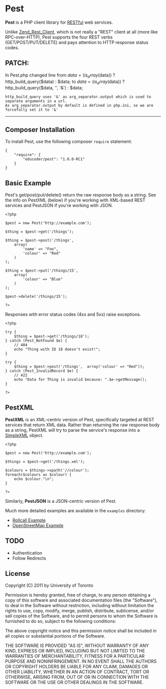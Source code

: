 Pest
====

**Pest** is a PHP client library for [RESTful](http://en.wikipedia.org/wiki/Representational_State_Transfer) 
web services.

Unlike [Zend_Rest_Client](http://framework.zend.com/manual/en/zend.rest.client.html), which is not 
really a "REST" client at all (more like RPC-over-HTTP), Pest supports the four REST verbs 
(GET/POST/PUT/DELETE) and pays attention to HTTP response status codes.

PATCH:
------------
In Pest.php changed line from
        $data = (is_array($data)) ? http_build_query($data) : $data;
to
        $data = (is_array($data)) ? http_build_query($data, '', '&') : $data;

    http_build_query uses '&' as arg_separator.output which is used to separate arguments in a url.
    As arg_separator.output by default is defined in php.ini, so we are forcefully set it to '&'

--------------

Composer Installation
------------

To install Pest, use the following composer `require` statement:
```
{
    "require": {
        "educoder/pest": "1.0.0-RC1"
    }
}

```


Basic Example
-------------

Pest's get/post/put/delete() return the raw response body as a string.
See the info on PestXML (below) if you're working with XML-based REST services and
PestJSON if you're working with JSON.

    <?php

    $pest = new Pest('http://example.com');

    $thing = $pest->get('/things');

    $thing = $pest->post('/things', 
    	array(
    		'name' => "Foo",
    		'colour' => "Red"
    	)
    );

    $thing = $pest->put('/things/15',
    	array(
    		'colour' => "Blue"
    	)
    );

    $pest->delete('/things/15');

    ?>

Responses with error status codes (4xx and 5xx) raise exceptions.

    <?php

    try {
    	$thing = $pest->get('/things/18');
    } catch (Pest_NotFound $e) {
    	// 404
    	echo "Thing with ID 18 doesn't exist!";
    }

    try {
    	$thing = $pest->post('/things',  array('colour' => "Red"));
    } catch (Pest_InvalidRecord $e) {
    	// 422
    	echo "Data for Thing is invalid because: ".$e->getMessage();
    }

    ?>

PestXML
-------

**PestXML** is an XML-centric version of Pest, specifically targeted at REST services that 
return XML data. Rather than returning the raw response body as a string, PestXML will
try to parse the service's response into a [SimpleXML](http://php.net/manual/en/book.simplexml.php) object.

	<?php

	$pest = new Pest('http://example.com');

	$things = $pest->get('/things.xml');

	$colours = $things->xpath('//colour');
	foreach($colours as $colour) {
		echo $colour."\n";
	}

	?>

Similarly, **PestJSON** is a JSON-centric version of Pest.

Much more detailed examples are available in the `examples` directory:

* [Rollcall Example](http://github.com/educoder/pest/blob/master/examples/rollcall_example.php)
* [OpenStreetMap Example](http://github.com/educoder/pest/blob/master/examples/open_street_map_example.php)


TODO
----

* Authentication
* Follow Redirects


License
-------

Copyright (C) 2011 by University of Toronto

Permission is hereby granted, free of charge, to any person obtaining a copy
of this software and associated documentation files (the "Software"), to deal
in the Software without restriction, including without limitation the rights
to use, copy, modify, merge, publish, distribute, sublicense, and/or sell
copies of the Software, and to permit persons to whom the Software is
furnished to do so, subject to the following conditions:

The above copyright notice and this permission notice shall be included in
all copies or substantial portions of the Software.

THE SOFTWARE IS PROVIDED "AS IS", WITHOUT WARRANTY OF ANY KIND, EXPRESS OR
IMPLIED, INCLUDING BUT NOT LIMITED TO THE WARRANTIES OF MERCHANTABILITY,
FITNESS FOR A PARTICULAR PURPOSE AND NONINFRINGEMENT. IN NO EVENT SHALL THE
AUTHORS OR COPYRIGHT HOLDERS BE LIABLE FOR ANY CLAIM, DAMAGES OR OTHER
LIABILITY, WHETHER IN AN ACTION OF CONTRACT, TORT OR OTHERWISE, ARISING FROM,
OUT OF OR IN CONNECTION WITH THE SOFTWARE OR THE USE OR OTHER DEALINGS IN
THE SOFTWARE.
